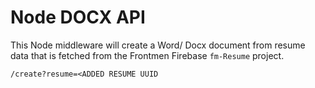 # Node DOCX API

This Node middleware will create a Word/ Docx document from resume data that is fetched from the Frontmen Firebase `fm-Resume` project.

`/create?resume=<ADDED RESUME UUID`
